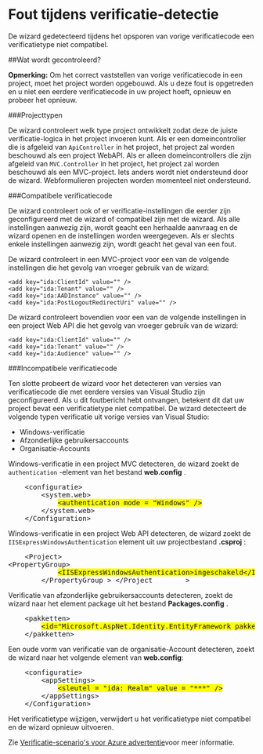 <properties 
    pageTitle="Fout tijdens verificatie-detectie" 
    description="De wizard active directory-verbinding een incompatibele verificatietype gevonden" 
    services="active-directory" 
    documentationCenter="" 
    authors="TomArcher" 
    manager="douge" 
    editor=""/>
  
<tags 
    ms.service="active-directory" 
    ms.workload="web" 
    ms.tgt_pltfrm="vs-getting-started" 
    ms.devlang="na" 
    ms.topic="article" 
    ms.date="08/15/2016" 
    ms.author="tarcher"/>

# <a name="error-during-authentication-detection"></a>Fout tijdens verificatie-detectie

De wizard gedetecteerd tijdens het opsporen van vorige verificatiecode een verificatietype niet compatibel.   

##<a name="what-is-being-checked"></a>Wat wordt gecontroleerd?

**Opmerking:** Om het correct vaststellen van vorige verificatiecode in een project, moet het project worden opgebouwd.  Als u deze fout is opgetreden en u niet een eerdere verificatiecode in uw project hoeft, opnieuw en probeer het opnieuw.

###<a name="project-types"></a>Projecttypen

De wizard controleert welk type project ontwikkelt zodat deze de juiste verificatie-logica in het project invoeren kunt.  Als er een domeincontroller die is afgeleid van `ApiController` in het project, het project zal worden beschouwd als een project WebAPI.  Als er alleen domeincontrollers die zijn afgeleid van `MVC.Controller` in het project, het project zal worden beschouwd als een MVC-project.  Iets anders wordt niet ondersteund door de wizard.  Webformulieren projecten worden momenteel niet ondersteund.

###<a name="compatible-authentication-code"></a>Compatibele verificatiecode

De wizard controleert ook of er verificatie-instellingen die eerder zijn geconfigureerd met de wizard of compatibel zijn met de wizard.  Als alle instellingen aanwezig zijn, wordt geacht een herhaalde aanvraag en de wizard openen en de instellingen worden weergegeven.  Als er slechts enkele instellingen aanwezig zijn, wordt geacht het geval van een fout.

De wizard controleert in een MVC-project voor een van de volgende instellingen die het gevolg van vroeger gebruik van de wizard:

    <add key="ida:ClientId" value="" />
    <add key="ida:Tenant" value="" />
    <add key="ida:AADInstance" value="" />
    <add key="ida:PostLogoutRedirectUri" value="" />

De wizard controleert bovendien voor een van de volgende instellingen in een project Web API die het gevolg van vroeger gebruik van de wizard:

    <add key="ida:ClientId" value="" />
    <add key="ida:Tenant" value="" />
    <add key="ida:Audience" value="" />

###<a name="incompatible-authentication-code"></a>Incompatibele verificatiecode

Ten slotte probeert de wizard voor het detecteren van versies van verificatiecode die met eerdere versies van Visual Studio zijn geconfigureerd. Als u dit foutbericht hebt ontvangen, betekent dit dat uw project bevat een verificatietype niet compatibel. De wizard detecteert de volgende typen verificatie uit vorige versies van Visual Studio:

* Windows-verificatie 
* Afzonderlijke gebruikersaccounts 
* Organisatie-Accounts 
 

Windows-verificatie in een project MVC detecteren, de wizard zoekt de `authentication` -element van het bestand **web.config** .

<pre>
    &lt;configuratie&gt;
        &lt;system.web&gt;
            <span style="background-color: yellow">&lt;authentication mode = "Windows" /&gt;</span>
        &lt;/system.web&gt;
    &lt;/Configuration&gt;
</pre>

Windows-verificatie in een project Web API detecteren, de wizard zoekt de `IISExpressWindowsAuthentication` element uit uw projectbestand **.csproj** :

<pre>
    &lt;Project&gt;
&lt;PropertyGroup&gt;
            <span style="background-color: yellow">&lt;IISExpressWindowsAuthentication&gt;ingeschakeld&lt;/IISExpressWindowsAuthentication&gt;</span>
        &lt;/PropertyGroup > &lt;/Project        &gt;
</pre>

Verificatie van afzonderlijke gebruikersaccounts detecteren, zoekt de wizard naar het element package uit het bestand **Packages.config** .

<pre>
    &lt;pakketten&gt;
        <span style="background-color: yellow">&lt;id="Microsoft.AspNet.Identity.EntityFramework pakket ' versie"2.1.0"= targetFramework ="net45"/&gt;</span>
    &lt;/pakketten&gt;
</pre>

Een oude vorm van verificatie van de organisatie-Account detecteren, zoekt de wizard naar het volgende element van **web.config**:

<pre>
    &lt;configuratie&gt;
        &lt;appSettings&gt;
            <span style="background-color: yellow">&lt;sleutel = "ida: Realm" value = "***" /&gt;</span>
        &lt;/appSettings&gt;
    &lt;/Configuration&gt;
</pre>

Het verificatietype wijzigen, verwijdert u het verificatietype niet compatibel en de wizard opnieuw uitvoeren.

Zie [Verificatie-scenario's voor Azure advertentie](active-directory-authentication-scenarios.md)voor meer informatie.